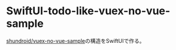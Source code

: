 # SwiftUI-todo-like-vuex-no-vue-sample
[shundroid/vuex-no-vue-sample](https://github.com/shundroid/vuex-no-vue-sample)の構造をSwiftUIで作る。
